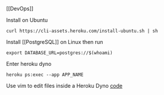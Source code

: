 [[DevOps]]

Install on Ubuntu
```
curl https://cli-assets.heroku.com/install-ubuntu.sh | sh
```

Install [[PostgreSQL]] on Linux then run
```term
export DATABASE_URL=postgres://$(whoami)
```

Enter heroku dyno
```
heroku ps:exec --app APP_NAME
```

Use vim to edit files inside a Heroku Dyno [code](https://github.com/jasonheecs/heroku-vim)